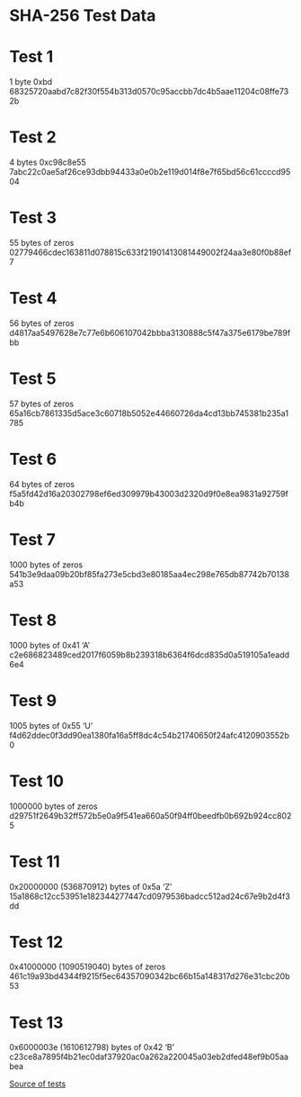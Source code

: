 # SHA-256 Test Data

# Test 1 
1 byte 0xbd
68325720aabd7c82f30f554b313d0570c95accbb7dc4b5aae11204c08ffe732b

# Test 2 
4 bytes 0xc98c8e55
7abc22c0ae5af26ce93dbb94433a0e0b2e119d014f8e7f65bd56c61ccccd9504

# Test 3
55 bytes of zeros
02779466cdec163811d078815c633f21901413081449002f24aa3e80f0b88ef7

# Test 4
56 bytes of zeros
d4817aa5497628e7c77e6b606107042bbba3130888c5f47a375e6179be789fbb

# Test 5
57 bytes of zeros
65a16cb7861335d5ace3c60718b5052e44660726da4cd13bb745381b235a1785

# Test 6
64 bytes of zeros
f5a5fd42d16a20302798ef6ed309979b43003d2320d9f0e8ea9831a92759fb4b

# Test 7
1000 bytes of zeros
541b3e9daa09b20bf85fa273e5cbd3e80185aa4ec298e765db87742b70138a53

# Test 8
1000 bytes of 0x41 ‘A’
c2e686823489ced2017f6059b8b239318b6364f6dcd835d0a519105a1eadd6e4

# Test 9
1005 bytes of 0x55 ‘U’
f4d62ddec0f3dd90ea1380fa16a5ff8dc4c54b21740650f24afc4120903552b0

# Test 10
1000000 bytes of zeros
d29751f2649b32ff572b5e0a9f541ea660a50f94ff0beedfb0b692b924cc8025

# Test 11
0x20000000 (536870912) bytes of 0x5a ‘Z’
15a1868c12cc53951e182344277447cd0979536badcc512ad24c67e9b2d4f3dd

# Test 12
0x41000000 (1090519040) bytes of zeros
461c19a93bd4344f9215f5ec64357090342bc66b15a148317d276e31cbc20b53

# Test 13
0x6000003e (1610612798) bytes of 0x42 ‘B’
c23ce8a7895f4b21ec0daf37920ac0a262a220045a03eb2dfed48ef9b05aabea

[Source of tests](https://csrc.nist.gov/CSRC/media/Projects/Cryptographic-Standards-and-Guidelines/documents/examples/SHA2_Additional.pdf)